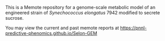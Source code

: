 This is a Memote repository for a genome-scale metabolic model of an engineered strain of  *Synechococcus elongatus* 7942  modified to secrete sucrose.

You may view the current and past memote reports at https://pnnl-predictive-phenomics.github.io/Selon-GEM

